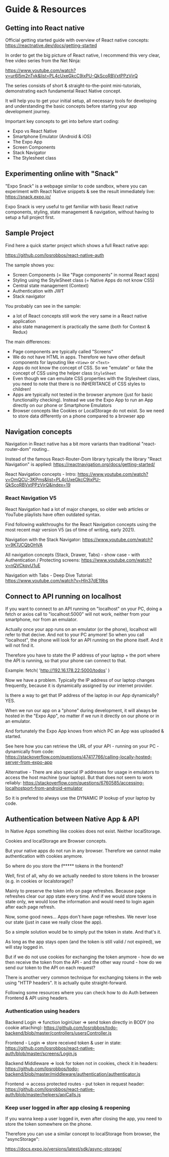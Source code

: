 # Guide & Resources

## Getting into React native

Official getting started guide with overview of React native concepts:
https://reactnative.dev/docs/getting-started

In order to get the big picture of React native, I recommend this very clear, free video series from the Net Ninja:

https://www.youtube.com/watch?v=ur6I5m2nTvk&list=PL4cUxeGkcC9ixPU-QkScoRBVxtPPzVjrQ

The series consists of short & straight-to-the-point mini-tutorials, demonstrating each fundamental React Native concept.

It will help you to get your initial setup, all necessary tools for developing and understanding the basic concepts before starting your app development journey.

Important key concepts to get into before start coding:
- Expo vs React Native
- Smartphone Emulator (Android & iOS)
- The Expo App
- Screen Components
- Stack Navigator
- The Stylesheet class

## Experimenting online with "Snack"

"Expo Snack" is a webpage similar to code sandbox, where you can experiment with React Native snippets & see the result immediately live: https://snack.expo.io/

Expo Snack is very useful to get familiar with basic React native components, styling, state management & navigation, without having to setup a full project first.

## Sample Project

Find here a quick starter project which shows a full React native app: 

https://github.com/losrobbos/react-native-auth

The sample shows you:

- Screen Components (= like "Page components" in normal React apps)
- Styling using the StyleSheet class (= Native Apps do not know CSS)
- Central state management (Context)
- Authentication with JWT
- Stack navigator

You probably can see in the sample:
- a lot of React concepts still work the very same in a React native application
- also state management is practically the same (both for Context & Redux)

The main differences:
- Page components are typically called "Screens"
- We do not have HTML in apps. Therefore we have other default components for layouting like `<View>` or `<Text>`
- Apps do not know the concept of CSS. So we "emulate" or fake the concept of CSS using the helper class `StyleSheet`
- Even though we can emulate CSS properties with the Stylesheet class, you need to note that there is no INHERITANCE of CSS styles to children! 
- Apps are typically not tested in the browser anymore (just for basic functionality checking). Instead we use the Expo App to run an App directly on our phone or Smartphone Emulators
- Browser concepts like Cookies or LocalStorage do not exist. So we need to store data differently on a phone compared to a browser app


## Navigation concepts

Navigation in React native has a bit more variants than traditional "react-router-dom" routing..

Instead of the famous React-Router-Dom library typically the library "React Navigation" is applied:
https://reactnavigation.org/docs/getting-started/

React Navigation concepts - Intro: 
https://www.youtube.com/watch?v=OmQCU-3KPms&list=PL4cUxeGkcC9ixPU-QkScoRBVxtPPzVjrQ&index=19

### React Navigation V5

React Navigation had a lot of major changes, so older web articles or YouTube playlists have often outdated syntax. 

Find following walkthroughs for the React Navigation concepts using the most recent majr version V5 (as of time of writing, early 2021). 

Navigation with the Stack Navigator:
https://www.youtube.com/watch?v=9K7JCQbOHVA

All navigation concepts (Stack, Drawer, Tabs) - show case - with Authentication / Protecting screens:
https://www.youtube.com/watch?v=nQVCkqvU1uE

Navigation with Tabs - Deep Dive Tutorial: https://www.youtube.com/watch?v=Hln37dE19bs


## Connect to API running on localhost

If you want to connect to an API running on "localhost" on your PC, doing a fetch or axios call to "localhost:5000" will not work, neither from your smartphone, nor from an emulator.

Actually once your app runs on an emulator (or the phone), localhost will refer to that decive. And not to your PC anymore! So when you call "localhost", the phone will look for an API running on the phone itself. And it will not find it.

Therefore you have to state the IP address of your laptop + the port where the API is running, so that your phone can connect to that.

Example: fetch( 'http://192.16.178.22:5000/todos' )

Now we have a problem. Typically the IP address of our laptop changes frequently, because it is dynamically assigned by our internet provider.

Is there a way to get that IP address of the laptop in our App dynamically? YES.

When we run our app on a "phone" during development, it will always be hosted in the "Expo App", no matter if we run it directly on our phone or in an emulator.

And fortunately the Expo App knows from which PC an App was uploaded & started.

See here how you can retrieve the URL of your API - running on your PC - dynamically from code:
https://stackoverflow.com/questions/47417766/calling-locally-hosted-server-from-expo-app

Alternative - There are also special IP addresses for usage in emulators to access the host machine (your laptop). But that does not seem to work reliably:
https://stackoverflow.com/questions/6760585/accessing-localhostport-from-android-emulator

So it is prefered to always use the DYNAMIC IP lookup of your laptop by code.

## Authentication between Native App & API

In Native Apps something like cookies does not exist. Neither localStorage. 

Cookies and localStorage are Browser concepts.

But your native apps do not run in any browser. Therefore we cannot make authentication with cookies anymore. 

So where do you store the f***** tokens in the frontend?

Well, first of all, why do we actually needed to store tokens in the browser (e.g. in cookies or localstorage)?

Mainly to preserve the token info on page refreshes. Because page refreshes clear our app state every time. And if we would store tokens in state only, we would lose the information and would need to login again after each page refresh.

Now, some good news... Apps don't have page refreshes. We never lose our state (just in case we really close the app). 

So a simple solution would be to simply put the token in state. And that's it.

As long as the app stays open (and the token is still valid / not expired), we will stay logged in.

But if we do not use cookies for exchanging the token anymore - how do we then receive the token from the API - and the other way round - how do we send our token to the API on each request?

There is another very common technique for exchanging tokens in the web using "HTTP headers". It is actually quite straight-forward.

Following some resources where you can check how to do Auth between Frontend & API using headers.

### Authentication using headers

Backend Login => function loginUser => send token directly in BODY (no cookie attaching):
https://github.com/losrobbos/todo-backend/blob/master/controllers/usersController.js

Frontend - Login => store received token & user in state:
https://github.com/losrobbos/react-native-auth/blob/master/screens/Login.js

Backend Middleware => look for token not in cookies, check it in headers:
https://github.com/losrobbos/todo-backend/blob/master/middleware/authentication/authenticator.js

Frontend -> access protected routes - put token in request header:
https://github.com/losrobbos/react-native-auth/blob/master/helpers/apiCalls.js

### Keep user logged in after app closing & reopening

If you wanna keep a user logged in, even after closing the app, you need to store the token somewhere on the phone.

Therefore you can use a similar concept to localStorage from browser, the "asyncStorage":

https://docs.expo.io/versions/latest/sdk/async-storage/


